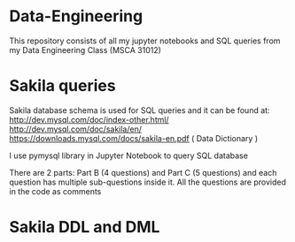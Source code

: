 # Data-Engineering
This repository consists of all my jupyter notebooks and SQL queries from my Data Engineering Class (MSCA 31012)

# Sakila queries
Sakila database schema is used for SQL queries and it can be found at:
http://dev.mysql.com/doc/index-other.html/
http://dev.mysql.com/doc/sakila/en/
https://downloads.mysql.com/docs/sakila-en.pdf ( Data Dictionary )

I use pymysql library in Jupyter Notebook to query SQL database

There are 2 parts: Part B (4 questions) and Part C (5 questions) and each question has multiple sub-questions inside it.
All the questions are provided in the code as comments

# Sakila DDL and DML

